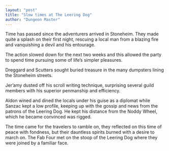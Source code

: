 ```yaml
---
layout: "post"
title: "Slow times at The Leering Dog"
author: "Dungeon Master"
---
```


Time has passed since the adventurers arrived in Stoneheim. They made quite a splash on their first night, rescuing a local man from a blazing fire and vanquishing a devil and his entourage.

The action slowed down for the next two weeks and this allowed the party to spend time pursuing some of life’s simpler pleasures.

Dreggard and Scutters sought buried treasure in the many dumpsters lining the Stoneheim streets.

Jer’amy dusted off his scroll writing technique, surprising several guild members with his superior penmanship and efficiency.

Aldon wined and dined the locals under his guise as a diplomat while Sanzac kept a low profile, keeping up with the gossip and news from the patrons of the Leering Dog. He kept his distance from the Noddy Wheel, which he became convinced was rigged.

The time came for the travelers to ramble on, they reflected on this time of peace with fondness, but their dauntless spirits burned with a desire to march on. The Fab Four met on the stoop of the Leering Dog where they were joined by a familiar face.
